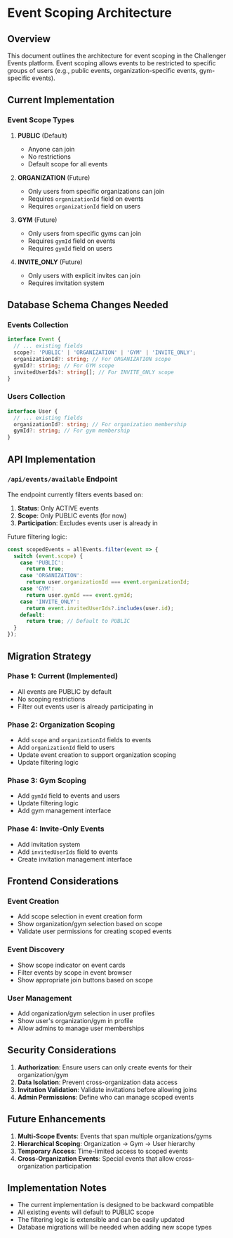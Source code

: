 # Event Scoping Architecture

## Overview

This document outlines the architecture for event scoping in the Challenger Events platform. Event scoping allows events to be restricted to specific groups of users (e.g., public events, organization-specific events, gym-specific events).

## Current Implementation

### Event Scope Types

1. **PUBLIC** (Default)
   - Anyone can join
   - No restrictions
   - Default scope for all events

2. **ORGANIZATION** (Future)
   - Only users from specific organizations can join
   - Requires `organizationId` field on events
   - Requires `organizationId` field on users

3. **GYM** (Future)
   - Only users from specific gyms can join
   - Requires `gymId` field on events
   - Requires `gymId` field on users

4. **INVITE_ONLY** (Future)
   - Only users with explicit invites can join
   - Requires invitation system

## Database Schema Changes Needed

### Events Collection
```typescript
interface Event {
  // ... existing fields
  scope?: 'PUBLIC' | 'ORGANIZATION' | 'GYM' | 'INVITE_ONLY';
  organizationId?: string; // For ORGANIZATION scope
  gymId?: string; // For GYM scope
  invitedUserIds?: string[]; // For INVITE_ONLY scope
}
```

### Users Collection
```typescript
interface User {
  // ... existing fields
  organizationId?: string; // For organization membership
  gymId?: string; // For gym membership
}
```

## API Implementation

### `/api/events/available` Endpoint

The endpoint currently filters events based on:
1. **Status**: Only ACTIVE events
2. **Scope**: Only PUBLIC events (for now)
3. **Participation**: Excludes events user is already in

Future filtering logic:
```typescript
const scopedEvents = allEvents.filter(event => {
  switch (event.scope) {
    case 'PUBLIC':
      return true;
    case 'ORGANIZATION':
      return user.organizationId === event.organizationId;
    case 'GYM':
      return user.gymId === event.gymId;
    case 'INVITE_ONLY':
      return event.invitedUserIds?.includes(user.id);
    default:
      return true; // Default to PUBLIC
  }
});
```

## Migration Strategy

### Phase 1: Current (Implemented)
- All events are PUBLIC by default
- No scoping restrictions
- Filter out events user is already participating in

### Phase 2: Organization Scoping
- Add `scope` and `organizationId` fields to events
- Add `organizationId` field to users
- Update event creation to support organization scoping
- Update filtering logic

### Phase 3: Gym Scoping
- Add `gymId` field to events and users
- Update filtering logic
- Add gym management interface

### Phase 4: Invite-Only Events
- Add invitation system
- Add `invitedUserIds` field to events
- Create invitation management interface

## Frontend Considerations

### Event Creation
- Add scope selection in event creation form
- Show organization/gym selection based on scope
- Validate user permissions for creating scoped events

### Event Discovery
- Show scope indicator on event cards
- Filter events by scope in event browser
- Show appropriate join buttons based on scope

### User Management
- Add organization/gym selection in user profiles
- Show user's organization/gym in profile
- Allow admins to manage user memberships

## Security Considerations

1. **Authorization**: Ensure users can only create events for their organization/gym
2. **Data Isolation**: Prevent cross-organization data access
3. **Invitation Validation**: Validate invitations before allowing joins
4. **Admin Permissions**: Define who can manage scoped events

## Future Enhancements

1. **Multi-Scope Events**: Events that span multiple organizations/gyms
2. **Hierarchical Scoping**: Organization → Gym → User hierarchy
3. **Temporary Access**: Time-limited access to scoped events
4. **Cross-Organization Events**: Special events that allow cross-organization participation

## Implementation Notes

- The current implementation is designed to be backward compatible
- All existing events will default to PUBLIC scope
- The filtering logic is extensible and can be easily updated
- Database migrations will be needed when adding new scope types

